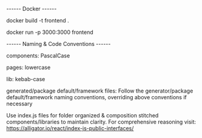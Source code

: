 ------ Docker ------

docker build -t frontend .

docker run -p 3000:3000 frontend

------ Naming & Code Conventions ------

components: PascalCase 

pages: lowercase

lib: kebab-case

generated/package default/framework files: Follow the generator/package default/framework naming conventions, overriding above conventions if necessary

Use index.js files for folder organized & composition stitched components/libraries to maintain clarity. For comprehensive reasoning visit:  https://alligator.io/react/index-js-public-interfaces/
